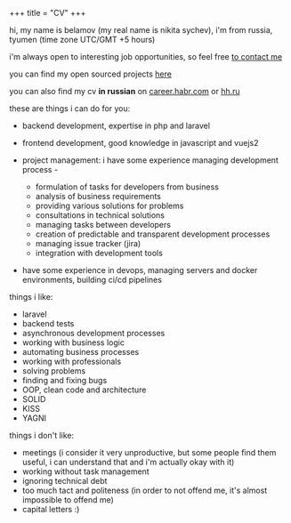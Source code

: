+++
title = "CV"
+++


hi, my name is belamov (my real name is nikita sychev), i'm from russia, tyumen (time zone UTC/GMT +5 hours)

i'm always open to interesting job opportunities, so feel free [to contact me](/)

you can find my open sourced projects [here](/projects)

you can also find my cv **in russian** on [career.habr.com](https://career.habr.com/belamov)
or [hh.ru](https://tyumen.hh.ru/resume/8c7bcfcaff03befca10039ed1f544d3578456a)

these are things i can do for you:

- backend development, expertise in php and laravel
- frontend development, good knowledge in javascript and vuejs2
- project management: i have some experience managing development process -
    - formulation of tasks for developers from business
    - analysis of business requirements
    - providing various solutions for problems
    - consultations in technical solutions
    - managing tasks between developers
    - creation of predictable and transparent development processes
    - managing issue tracker (jira)
    - integration with development tools

- have some experience in devops, managing servers and docker environments, building ci/cd pipelines

things i like:

- laravel
- backend tests
- asynchronous development processes
- working with business logic
- automating business processes
- working with professionals
- solving problems
- finding and fixing bugs
- OOP, clean code and architecture
- SOLID
- KISS
- YAGNI

things i don't like:

- meetings (i consider it very unproductive, but some people find them useful, i can understand that and i'm actually okay with it)
- working without task management
- ignoring technical debt
- too much tact and politeness (in order to not offend me, it's almost impossible to offend me)
- capital letters :)